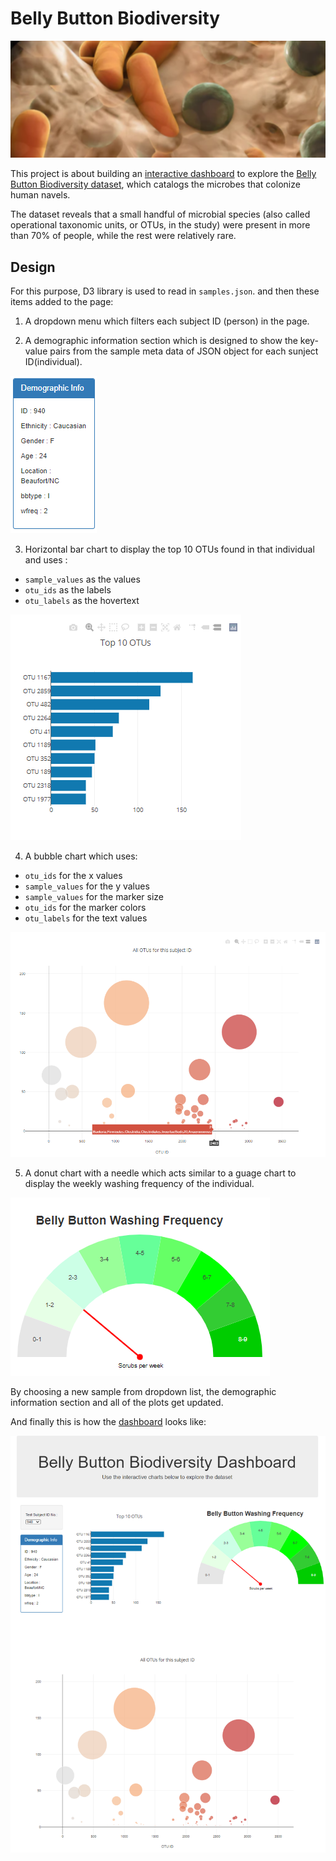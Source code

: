 # Belly Button Biodiversity

![Bacteria by filterforge.com](Images/microbes.PNG)

This project is about building an [interactive dashboard](https://helenamin.github.io/Belly-Button-Biodiversity/) to explore the [Belly Button Biodiversity dataset](http://robdunnlab.com/projects/belly-button-biodiversity/), which catalogs the microbes that colonize human navels.

The dataset reveals that a small handful of microbial species (also called operational taxonomic units, or OTUs, in the study) were present in more than 70% of people, while the rest were relatively rare.

## Design 

For this purpose, D3 library is used to read in `samples.json`. and then these items added to the page:

1. A dropdown menu which filters each subject ID (person) in the page. 

2. A demographic information section which is designed to show the key-value pairs from the sample meta data of JSON object for each sunject ID(individual).

  ![demographic information section photo](Images/demoInfo.PNG)

3. Horizontal bar chart to display the top 10 OTUs found in that individual and uses :
  * `sample_values` as the values
  * `otu_ids` as the labels
  * `otu_labels` as the hovertext

  ![bar Chart](Images/barChart.PNG)

4. A bubble chart which uses:
  * `otu_ids` for the x values
  * `sample_values` for the y values
  * `sample_values` for the marker size
  * `otu_ids` for the marker colors
  * `otu_labels` for the text values

  ![Bubble Chart](Images/bubbleChart.PNG)

5. A donut chart with a needle which acts similar to a guage chart to display the weekly washing frequency of the individual.

  ![Weekly Washing Frequency Gauge](Images/guageChart.PNG)

By choosing a new sample from dropdown list, the demographic information section and all of the plots get updated.

And finally this is how the [dashboard](https://helenamin.github.io/Belly-Button-Biodiversity/) looks like:

![Dashboard](Images/dashboard.PNG)

